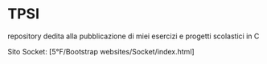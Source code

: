 # TPSI
repository dedita alla pubblicazione di miei esercizi e progetti scolastici in C

Sito Socket:
[5°F/Bootstrap websites/Socket/index.html]

